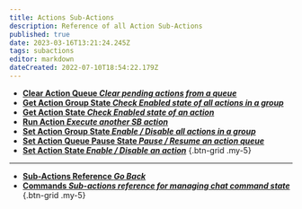 ```yaml
---
title: Actions Sub-Actions
description: Reference of all Action Sub-Actions
published: true
date: 2023-03-16T13:21:24.245Z
tags: subactions
editor: markdown
dateCreated: 2022-07-10T18:54:22.179Z
---
```


- [**Clear Action Queue *Clear pending actions from a queue***](/Sub-Actions/Actions/Clear-Action-Queue)
- [**Get Action Group State  *Check Enabled state of all actions in a group***](/Sub-Actions/Actions/action-group-state)
- [**Get Action State *Check Enabled state of an action***](/Sub-Actions/Actions/Get-Action-State)
- [**Run Action *Execute another SB action***](/Sub-Actions/Actions/Do-Action)
- [**Set Action Group State  *Enable / Disable all actions in a group***](/Sub-Actions/Actions/action-group-state)
- [**Set Action Queue Pause State *Pause / Resume an action queue***](/Sub-Actions/Actions/Set-Action-Queue-Pause-State)
- [**Set Action State *Enable / Disable an action***](/Sub-Actions/Actions/action-state)
{.btn-grid .my-5}

---

- [<i class="mdi mdi-chevron-left"></i>**Sub-Actions Reference *Go Back***](/Sub-Actions)
- [<i class="mdi mdi-comment-alert primary--text"></i> **Commands *Sub-actions reference for managing chat command state***](/Sub-Actions/Commands)
{.btn-grid .my-5}